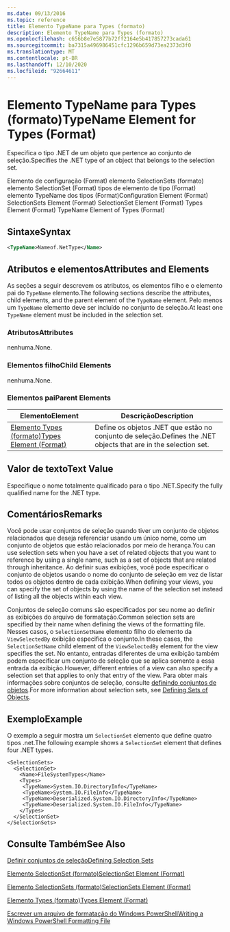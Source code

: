 ```yaml
---
ms.date: 09/13/2016
ms.topic: reference
title: Elemento TypeName para Types (formato)
description: Elemento TypeName para Types (formato)
ms.openlocfilehash: c656b8e7e5877b72ff2164e5b417857273cada61
ms.sourcegitcommit: ba7315a496986451cfc1296b659d73ea2373d3f0
ms.translationtype: MT
ms.contentlocale: pt-BR
ms.lasthandoff: 12/10/2020
ms.locfileid: "92664611"
---
```

# <a name="typename-element-for-types-format"></a><span data-ttu-id="0e943-103">Elemento TypeName para Types (formato)</span><span class="sxs-lookup"><span data-stu-id="0e943-103">TypeName Element for Types (Format)</span></span>

<span data-ttu-id="0e943-104">Especifica o tipo .NET de um objeto que pertence ao conjunto de seleção.</span><span class="sxs-lookup"><span data-stu-id="0e943-104">Specifies the .NET type of an object that belongs to the selection set.</span></span>

<span data-ttu-id="0e943-105">Elemento de configuração (Format) elemento SelectionSets (formato) elemento SelectionSet (Format) tipos de elemento de tipo (Format) elemento TypeName dos tipos (Format)</span><span class="sxs-lookup"><span data-stu-id="0e943-105">Configuration Element (Format) SelectionSets Element (Format) SelectionSet Element (Format) Types Element (Format) TypeName Element of Types (Format)</span></span>

## <a name="syntax"></a><span data-ttu-id="0e943-106">Sintaxe</span><span class="sxs-lookup"><span data-stu-id="0e943-106">Syntax</span></span>

```xml
<TypeName>Nameof.NetType</Name>
```

## <a name="attributes-and-elements"></a><span data-ttu-id="0e943-107">Atributos e elementos</span><span class="sxs-lookup"><span data-stu-id="0e943-107">Attributes and Elements</span></span>

<span data-ttu-id="0e943-108">As seções a seguir descrevem os atributos, os elementos filho e o elemento pai do `TypeName` elemento.</span><span class="sxs-lookup"><span data-stu-id="0e943-108">The following sections describe the attributes, child elements, and the parent element of the `TypeName` element.</span></span> <span data-ttu-id="0e943-109">Pelo menos um `TypeName` elemento deve ser incluído no conjunto de seleção.</span><span class="sxs-lookup"><span data-stu-id="0e943-109">At least one `TypeName` element must be included in the selection set.</span></span>

### <a name="attributes"></a><span data-ttu-id="0e943-110">Atributos</span><span class="sxs-lookup"><span data-stu-id="0e943-110">Attributes</span></span>

<span data-ttu-id="0e943-111">nenhuma.</span><span class="sxs-lookup"><span data-stu-id="0e943-111">None.</span></span>

### <a name="child-elements"></a><span data-ttu-id="0e943-112">Elementos filho</span><span class="sxs-lookup"><span data-stu-id="0e943-112">Child Elements</span></span>

<span data-ttu-id="0e943-113">nenhuma.</span><span class="sxs-lookup"><span data-stu-id="0e943-113">None.</span></span>

### <a name="parent-elements"></a><span data-ttu-id="0e943-114">Elementos pai</span><span class="sxs-lookup"><span data-stu-id="0e943-114">Parent Elements</span></span>

|<span data-ttu-id="0e943-115">Elemento</span><span class="sxs-lookup"><span data-stu-id="0e943-115">Element</span></span>|<span data-ttu-id="0e943-116">Descrição</span><span class="sxs-lookup"><span data-stu-id="0e943-116">Description</span></span>|
|-------------|-----------------|
|[<span data-ttu-id="0e943-117">Elemento Types (formato)</span><span class="sxs-lookup"><span data-stu-id="0e943-117">Types Element (Format)</span></span>](./types-element-for-selectionset-format.md)|<span data-ttu-id="0e943-118">Define os objetos .NET que estão no conjunto de seleção.</span><span class="sxs-lookup"><span data-stu-id="0e943-118">Defines the .NET objects that are in the selection set.</span></span>|

## <a name="text-value"></a><span data-ttu-id="0e943-119">Valor de texto</span><span class="sxs-lookup"><span data-stu-id="0e943-119">Text Value</span></span>

<span data-ttu-id="0e943-120">Especifique o nome totalmente qualificado para o tipo .NET.</span><span class="sxs-lookup"><span data-stu-id="0e943-120">Specify the fully qualified name for the .NET type.</span></span>

## <a name="remarks"></a><span data-ttu-id="0e943-121">Comentários</span><span class="sxs-lookup"><span data-stu-id="0e943-121">Remarks</span></span>

<span data-ttu-id="0e943-122">Você pode usar conjuntos de seleção quando tiver um conjunto de objetos relacionados que deseja referenciar usando um único nome, como um conjunto de objetos que estão relacionados por meio de herança.</span><span class="sxs-lookup"><span data-stu-id="0e943-122">You can use selection sets when you have a set of related objects that you want to reference by using a single name, such as a set of objects that are related through inheritance.</span></span> <span data-ttu-id="0e943-123">Ao definir suas exibições, você pode especificar o conjunto de objetos usando o nome do conjunto de seleção em vez de listar todos os objetos dentro de cada exibição.</span><span class="sxs-lookup"><span data-stu-id="0e943-123">When defining your views, you can specify the set of objects by using the name of the selection set instead of listing all the objects within each view.</span></span>

<span data-ttu-id="0e943-124">Conjuntos de seleção comuns são especificados por seu nome ao definir as exibições do arquivo de formatação.</span><span class="sxs-lookup"><span data-stu-id="0e943-124">Common selection sets are specified by their name when defining the views of the formatting file.</span></span> <span data-ttu-id="0e943-125">Nesses casos, o `SelectionSetName` elemento filho do elemento da `ViewSelectedBy` exibição especifica o conjunto.</span><span class="sxs-lookup"><span data-stu-id="0e943-125">In these cases, the `SelectionSetName` child element of the `ViewSelectedBy` element for the view specifies the set.</span></span> <span data-ttu-id="0e943-126">No entanto, entradas diferentes de uma exibição também podem especificar um conjunto de seleção que se aplica somente a essa entrada da exibição.</span><span class="sxs-lookup"><span data-stu-id="0e943-126">However, different entries of a view can also specify a selection set that applies to only that entry of the view.</span></span> <span data-ttu-id="0e943-127">Para obter mais informações sobre conjuntos de seleção, consulte [definindo conjuntos de objetos](./defining-selection-sets.md).</span><span class="sxs-lookup"><span data-stu-id="0e943-127">For more information about selection sets, see [Defining Sets of Objects](./defining-selection-sets.md).</span></span>

## <a name="example"></a><span data-ttu-id="0e943-128">Exemplo</span><span class="sxs-lookup"><span data-stu-id="0e943-128">Example</span></span>

<span data-ttu-id="0e943-129">O exemplo a seguir mostra um `SelectionSet` elemento que define quatro tipos .net.</span><span class="sxs-lookup"><span data-stu-id="0e943-129">The following example shows a `SelectionSet` element that defines four .NET types.</span></span>

```
<SelectionSets>
  <SelectionSet>
    <Name>FileSystemTypes</Name>
    <Types>
     <TypeName>System.IO.DirectoryInfo</TypeName>
     <TypeName>System.IO.FileInfo</TypeName>
     <TypeName>Deserialized.System.IO.DirectoryInfo</TypeName>
     <TypeName>Deserialized.System.IO.FileInfo</TypeName>
    </Types>
  </SelectionSet>
</SelectionSets>
```

## <a name="see-also"></a><span data-ttu-id="0e943-130">Consulte Também</span><span class="sxs-lookup"><span data-stu-id="0e943-130">See Also</span></span>

[<span data-ttu-id="0e943-131">Definir conjuntos de seleção</span><span class="sxs-lookup"><span data-stu-id="0e943-131">Defining Selection Sets</span></span>](./defining-selection-sets.md)

[<span data-ttu-id="0e943-132">Elemento SelectionSet (formato)</span><span class="sxs-lookup"><span data-stu-id="0e943-132">SelectionSet Element (Format)</span></span>](./selectionset-element-format.md)

[<span data-ttu-id="0e943-133">Elemento SelectionSets (formato)</span><span class="sxs-lookup"><span data-stu-id="0e943-133">SelectionSets Element (Format)</span></span>](./selectionsets-element-format.md)

[<span data-ttu-id="0e943-134">Elemento Types (formato)</span><span class="sxs-lookup"><span data-stu-id="0e943-134">Types Element (Format)</span></span>](./types-element-for-selectionset-format.md)

[<span data-ttu-id="0e943-135">Escrever um arquivo de formatação do Windows PowerShell</span><span class="sxs-lookup"><span data-stu-id="0e943-135">Writing a Windows PowerShell Formatting File</span></span>](./writing-a-powershell-formatting-file.md)
